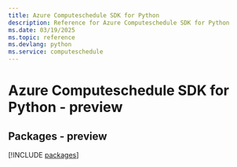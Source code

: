 ```yaml
---
title: Azure Computeschedule SDK for Python
description: Reference for Azure Computeschedule SDK for Python
ms.date: 03/19/2025
ms.topic: reference
ms.devlang: python
ms.service: computeschedule
---
```

# Azure Computeschedule SDK for Python - preview
## Packages - preview
[!INCLUDE [packages](computeschedule-index.md)]